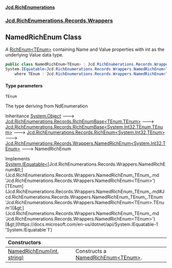 #### [Jcd.RichEnumerations](index.md 'index')

### [Jcd.RichEnumerations.Records.Wrappers](Jcd.RichEnumerations.Records.Wrappers.md 'Jcd.RichEnumerations.Records.Wrappers')

## NamedRichEnum<TEnum> Class

A [RichEnum&lt;TEnum&gt;](Jcd.RichEnumerations.Records.RichEnum_TEnum_.md 'Jcd.RichEnumerations.Records.RichEnum<TEnum>') containing Name and Value properties with int as the underlying Value data type.

```csharp
public class NamedRichEnum<TEnum> : Jcd.RichEnumerations.Records.Wrappers.NamedRichEnum<int, TEnum>,
System.IEquatable<Jcd.RichEnumerations.Records.Wrappers.NamedRichEnum<TEnum>>
    where TEnum : Jcd.RichEnumerations.Records.Wrappers.NamedRichEnum<TEnum>, System.IEquatable<TEnum>
```

#### Type parameters

<a name='Jcd.RichEnumerations.Records.Wrappers.NamedRichEnum_TEnum_.TEnum'></a>

`TEnum`

The type deriving from NdEnumeration

Inheritance [System.Object](https://docs.microsoft.com/en-us/dotnet/api/System.Object 'System.Object') &#129106; [Jcd.RichEnumerations.Records.RichEnumBase&lt;](Jcd.RichEnumerations.Records.RichEnumBase_TEnumeration,TEnumeratedItem_.md 'Jcd.RichEnumerations.Records.RichEnumBase<TEnumeration,TEnumeratedItem>')[TEnum](Jcd.RichEnumerations.Records.Wrappers.NamedRichEnum_TEnum_.md#Jcd.RichEnumerations.Records.Wrappers.NamedRichEnum_TEnum_.TEnum 'Jcd.RichEnumerations.Records.Wrappers.NamedRichEnum<TEnum>.TEnum')[,](Jcd.RichEnumerations.Records.RichEnumBase_TEnumeration,TEnumeratedItem_.md 'Jcd.RichEnumerations.Records.RichEnumBase<TEnumeration,TEnumeratedItem>')[TEnum](Jcd.RichEnumerations.Records.Wrappers.NamedRichEnum_TEnum_.md#Jcd.RichEnumerations.Records.Wrappers.NamedRichEnum_TEnum_.TEnum 'Jcd.RichEnumerations.Records.Wrappers.NamedRichEnum<TEnum>.TEnum')[&gt;](Jcd.RichEnumerations.Records.RichEnumBase_TEnumeration,TEnumeratedItem_.md 'Jcd.RichEnumerations.Records.RichEnumBase<TEnumeration,TEnumeratedItem>') &#129106; [Jcd.RichEnumerations.Records.RichEnumBase&lt;](Jcd.RichEnumerations.Records.RichEnumBase_TValue,TEnumeration,TEnumeratedItem_.md 'Jcd.RichEnumerations.Records.RichEnumBase<TValue,TEnumeration,TEnumeratedItem>')[System.Int32](https://docs.microsoft.com/en-us/dotnet/api/System.Int32 'System.Int32')[,](Jcd.RichEnumerations.Records.RichEnumBase_TValue,TEnumeration,TEnumeratedItem_.md 'Jcd.RichEnumerations.Records.RichEnumBase<TValue,TEnumeration,TEnumeratedItem>')[TEnum](Jcd.RichEnumerations.Records.Wrappers.NamedRichEnum_TEnum_.md#Jcd.RichEnumerations.Records.Wrappers.NamedRichEnum_TEnum_.TEnum 'Jcd.RichEnumerations.Records.Wrappers.NamedRichEnum<TEnum>.TEnum')[,](Jcd.RichEnumerations.Records.RichEnumBase_TValue,TEnumeration,TEnumeratedItem_.md 'Jcd.RichEnumerations.Records.RichEnumBase<TValue,TEnumeration,TEnumeratedItem>')[TEnum](Jcd.RichEnumerations.Records.Wrappers.NamedRichEnum_TEnum_.md#Jcd.RichEnumerations.Records.Wrappers.NamedRichEnum_TEnum_.TEnum 'Jcd.RichEnumerations.Records.Wrappers.NamedRichEnum<TEnum>.TEnum')[&gt;](Jcd.RichEnumerations.Records.RichEnumBase_TValue,TEnumeration,TEnumeratedItem_.md 'Jcd.RichEnumerations.Records.RichEnumBase<TValue,TEnumeration,TEnumeratedItem>') &#129106; [Jcd.RichEnumerations.Records.RichEnum&lt;](Jcd.RichEnumerations.Records.RichEnum_TValue,TEnum_.md 'Jcd.RichEnumerations.Records.RichEnum<TValue,TEnum>')[System.Int32](https://docs.microsoft.com/en-us/dotnet/api/System.Int32 'System.Int32')[,](Jcd.RichEnumerations.Records.RichEnum_TValue,TEnum_.md 'Jcd.RichEnumerations.Records.RichEnum<TValue,TEnum>')[TEnum](Jcd.RichEnumerations.Records.Wrappers.NamedRichEnum_TEnum_.md#Jcd.RichEnumerations.Records.Wrappers.NamedRichEnum_TEnum_.TEnum 'Jcd.RichEnumerations.Records.Wrappers.NamedRichEnum<TEnum>.TEnum')[&gt;](Jcd.RichEnumerations.Records.RichEnum_TValue,TEnum_.md 'Jcd.RichEnumerations.Records.RichEnum<TValue,TEnum>') &#129106; [Jcd.RichEnumerations.Records.Wrappers.NamedRichEnum&lt;](Jcd.RichEnumerations.Records.Wrappers.NamedRichEnum_TValue,TEnum_.md 'Jcd.RichEnumerations.Records.Wrappers.NamedRichEnum<TValue,TEnum>')[System.Int32](https://docs.microsoft.com/en-us/dotnet/api/System.Int32 'System.Int32')[,](Jcd.RichEnumerations.Records.Wrappers.NamedRichEnum_TValue,TEnum_.md 'Jcd.RichEnumerations.Records.Wrappers.NamedRichEnum<TValue,TEnum>')[TEnum](Jcd.RichEnumerations.Records.Wrappers.NamedRichEnum_TEnum_.md#Jcd.RichEnumerations.Records.Wrappers.NamedRichEnum_TEnum_.TEnum 'Jcd.RichEnumerations.Records.Wrappers.NamedRichEnum<TEnum>.TEnum')[&gt;](Jcd.RichEnumerations.Records.Wrappers.NamedRichEnum_TValue,TEnum_.md 'Jcd.RichEnumerations.Records.Wrappers.NamedRichEnum<TValue,TEnum>') &#129106; NamedRichEnum<TEnum>

Implements [System.IEquatable&lt;](https://docs.microsoft.com/en-us/dotnet/api/System.IEquatable-1 'System.IEquatable`1')[Jcd.RichEnumerations.Records.Wrappers.NamedRichEnum&lt;](Jcd.RichEnumerations.Records.Wrappers.NamedRichEnum_TEnum_.md 'Jcd.RichEnumerations.Records.Wrappers.NamedRichEnum<TEnum>')[TEnum](Jcd.RichEnumerations.Records.Wrappers.NamedRichEnum_TEnum_.md#Jcd.RichEnumerations.Records.Wrappers.NamedRichEnum_TEnum_.TEnum 'Jcd.RichEnumerations.Records.Wrappers.NamedRichEnum<TEnum>.TEnum')[&gt;](Jcd.RichEnumerations.Records.Wrappers.NamedRichEnum_TEnum_.md 'Jcd.RichEnumerations.Records.Wrappers.NamedRichEnum<TEnum>')[&gt;](https://docs.microsoft.com/en-us/dotnet/api/System.IEquatable-1 'System.IEquatable`1')

| Constructors                                                                                                                                                                                                  |                                                                                                                                                                        |
|:--------------------------------------------------------------------------------------------------------------------------------------------------------------------------------------------------------------|:-----------------------------------------------------------------------------------------------------------------------------------------------------------------------|
| [NamedRichEnum(int, string)](Jcd.RichEnumerations.Records.Wrappers.NamedRichEnum_TEnum_.NamedRichEnum(int,string).md 'Jcd.RichEnumerations.Records.Wrappers.NamedRichEnum<TEnum>.NamedRichEnum(int, string)') | Constructs a [NamedRichEnum&lt;TEnum&gt;](Jcd.RichEnumerations.Records.Wrappers.NamedRichEnum_TEnum_.md 'Jcd.RichEnumerations.Records.Wrappers.NamedRichEnum<TEnum>'). |

